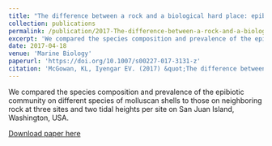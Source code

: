 ```yaml
---
title: "The difference between a rock and a biological hard place: epibionts in the rocky intertidal"
collection: publications
permalink: /publication/2017-The-difference-between-a-rock-and-a-biological-hard-place
excerpt: 'We compared the species composition and prevalence of the epibiotic community on different species of molluscan shells to those on neighboring rock at three sites and two tidal heights per site on San Juan Island, Washington, USA.'
date: 2017-04-18
venue: 'Marine Biology'
paperurl: 'https://doi.org/10.1007/s00227-017-3131-z'
citation: 'McGowan, KL, Iyengar EV. (2017) &quot;The difference between a rock and a biological hard place: epibionts in the rocky intertidal.&quot; <i>Marine Biology</i> 164(109).'
---
```

We compared the species composition and prevalence of the epibiotic community on different species of molluscan shells to those on neighboring rock at three sites and two tidal heights per site on San Juan Island, Washington, USA.

[Download paper here](https://www.researchgate.net/publication/316219927_The_difference_between_a_rock_and_a_biological_hard_place_epibionts_in_the_rocky_intertidal)
